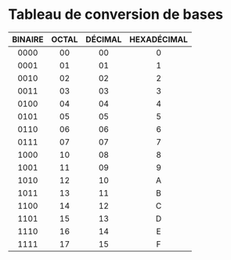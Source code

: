 # Tableau de conversion de bases

|BINAIRE|OCTAL|DÉCIMAL|HEXADÉCIMAL|
|:--:|:--:|:--:|:--:|
|0000|00|00|0|
|0001|01|01|1|
|0010|02|02|2|
|0011|03|03|3|
|0100|04|04|4|
|0101|05|05|5|
|0110|06|06|6|
|0111|07|07|7|
|1000|10|08|8|
|1001|11|09|9|
|1010|12|10|A|
|1011|13|11|B|
|1100|14|12|C|
|1101|15|13|D|
|1110|16|14|E|
|1111|17|15|F|
